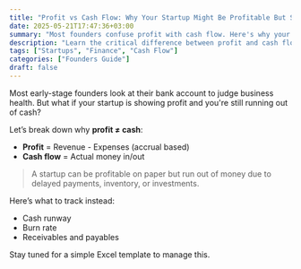 ```yaml
---
title: "Profit vs Cash Flow: Why Your Startup Might Be Profitable But Still Run Out of Money"
date: 2025-05-21T17:47:36+03:00
summary: "Most founders confuse profit with cash flow. Here's why your startup can show profit on paper but still run out of money - and what to track instead."
description: "Learn the critical difference between profit and cash flow, and discover what financial metrics early-stage startups should actually be tracking."
tags: ["Startups", "Finance", "Cash Flow"]
categories: ["Founders Guide"]
draft: false
---
```


Most early-stage founders look at their bank account to judge business health. But what if your startup is showing profit and you're still running out of cash?

Let’s break down why **profit ≠ cash**:

- **Profit** = Revenue - Expenses (accrual based)
- **Cash flow** = Actual money in/out

> A startup can be profitable on paper but run out of money due to delayed payments, inventory, or investments.

Here’s what to track instead:

- Cash runway
- Burn rate
- Receivables and payables

Stay tuned for a simple Excel template to manage this.
